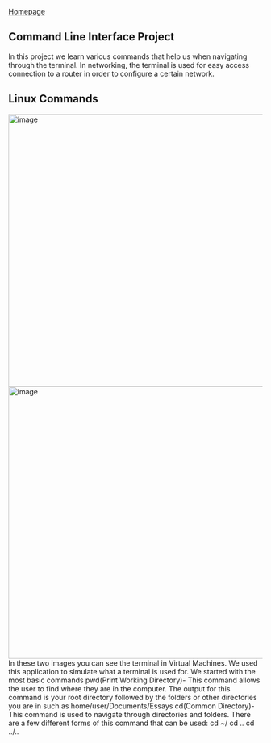 [Homepage]: https://jreng-cls.github.io/Rogers-Jake-portfolio/
[Homepage][Homepage]
## Command Line Interface Project
In this project we learn various commands that help us when navigating through the terminal. In networking, the terminal is used for easy access connection to a router in order to configure a certain network.
## Linux Commands

<img width="506.5" height="540" alt="image" src="https://github.com/user-attachments/assets/d5c427e6-b645-45d5-bc8e-a4fbc88668b3" /> 
<img width="506.5" height="540" alt="image" src="https://github.com/user-attachments/assets/7de2dea4-388c-46a1-9033-0372884c66b6" />
In these two images you can see the terminal in Virtual Machines. We  used this application to simulate what a terminal is used for. We started with the most basic commands 
pwd(Print Working Directory)- This command allows the user to find where they are in the computer. The output for this command is your root directory followed by the folders or other directories you are in such as home/user/Documents/Essays
cd(Common Directory)- This command is used to navigate through directories and folders. There are a few different forms of this command that can be used:
cd ~/
cd .. 
cd ../..
